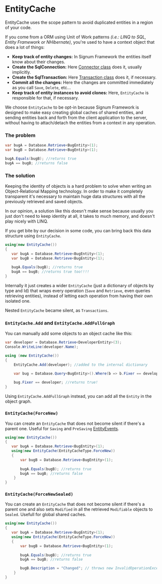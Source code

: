 ﻿# EntityCache

EntityCache uses the scope pattern to avoid duplicated entities in a region of your code. 

If you come from a ORM using Unit of Work patterns *(i.e.: LINQ to SQL, Entity Framework or NHibernate)*, you're used to have a context object that does a lot of things: 

* **Keep track of entity changes:** In Signum Framework the entities itself know about their changes.
* **Create the SqlConnection:** Here [Connector class](Connection/Connector.md) does it, usually implicitly.
* **Create the SqlTransaction:** Here [Transaction class](Connection/Transaction.md) does it, if necessary.
* **Commit all the changes:** Here the changes are committed immediately as you call `Save`, `Delete`, etc...
* **Keep track of entity instances to avoid clones:** Here, `EntityCache` is responsible for that, if necessary. 


We choose `EntityCache` to be opt-in because Signum Framework is designed to make easy creating global caches of shared entities, and sending entities back and forth from the client application to the server, without having to attach/detach the entities from a context in any operation. 


### The problem

```C#
var bugA = Database.Retrieve<BugEntity>(1);
var bugB = Database.Retrieve<BugEntity>(1);

bugA.Equals(bugB); //returns true
bugA == bugB; //returns false
```

### The solution

Keeping the identity of objects is a hard problem to solve when writing an Object-Relational Mapping technology. In order to make it completely transparent it's necessary to maintain huge data structures with all the previously retrieved and saved objects.

In our opinion, a solution like this doesn't make sense because usually you just don't need to keep identity at all, it takes to much memory, and doesn't play nicely with LINQ. 

If you get bite by our decision in some code, you can bring back this data structure using `EntityCache`. 

```C#
using(new EntityCache())
{
   var bugA = Database.Retrieve<BugEntity>(1);
   var bugB = Database.Retrieve<BugEntity>(1);
   
   bugA.Equals(bugB); //returns true
   bugA == bugB; //returns true too!!!!
}
```

Internally it just creates a wider `EntityCache` (just a dictionary of objects by type and Id) that wraps every operation (`Save` and `Retrieve`, even queries retrieving entities), instead of letting each operation from having their own isolated one. 

Nested `EntityCache` became silent, as `Transactions`.

### `EntityCache.Add` and `EntityCache.AddFullGraph`

You can manually add some objects to an object cache like this:  

```C#
var developer = Database.Retrieve<DeveloperEntity>(3);
Console.WriteLine(developer.Name);

using (new EntityCache())
{
    EntityCache.Add(developer); //added to the internal dictionary

    var bug = Database.Query<BugEntity>().Where(b => b.Fixer == developer).First(); //Fixer retrieved from the internal dicitonary
    
    bug.Fixer == developer; //returns true!
}
```

Using `EntityCache.AddFullGraph` instead, you can add all the `Entity` in the object graph.  

### `EntityCache(ForceNew)`

You can create an `EntityCache` that does not become silent if there's a parent one. Useful for `Saving` and `PreSaving` [EntityEvents](EntityEvents.md).

```C#
using(new EntityCache())
{
   var bugA = Database.Retrieve<BugEntity>(1);
   using(new EntityCache(EntityCacheType.ForceNew))
   {
	   var bugB = Database.Retrieve<BugEntity>(1);
	   
	   bugA.Equals(bugB); //returns true
	   bugA == bugB; //returns false
	}
}
```


### `EntityCache(ForceNewSealed)`

You can create an `EntityCache` that does not become silent if there's a parent one and also sets `Modified` in all the retrieved `Modifiable` objects to `Sealed`. Usefull for global shared caches. 

```C#
using(new EntityCache())
{
   var bugA = Database.Retrieve<BugEntity>(1);
   using(new EntityCache(EntityCacheType.ForceNew))
   {
	   var bugB = Database.Retrieve<BugEntity>(1);
	   
	   bugA.Equals(bugB); //returns true
	   bugA == bugB; //returns false

       bugB.Description = "Changed"; // throws new InvalidOperationException("The instance Bug is sealed and can not be modified");
	}
}
```